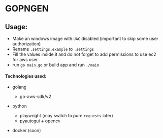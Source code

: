 # GOPNGEN

## Usage:
 - Make an windows image with `UAC` disabled (important to skip some user authorization) 
 - Rename `.settings.example` to `.settings`
 - Fill the values inside it and do not forget to add permissions to use ec2 for aws user
 - run `go main.go` or build app and run `./main`

#### Technologies used:
 - golang
   - go-aws-sdk/v2

 - python
   - playwright (may switch to pure `requests` later)
   - pyautogui + opencv

 - docker (soon)
